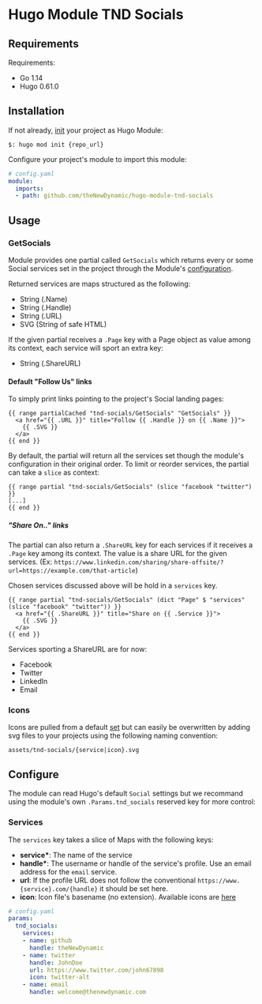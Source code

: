 # Hugo Module TND Socials

## Requirements

Requirements:
- Go 1.14
- Hugo 0.61.0


## Installation

If not already, [init](https://gohugo.io/hugo-modules/use-modules/#initialize-a-new-module) your project as Hugo Module:

```
$: hugo mod init {repo_url}
```

Configure your project's module to import this module:

```yaml
# config.yaml
module:
  imports:
  - path: github.com/theNewDynamic/hugo-module-tnd-socials
```

## Usage

### GetSocials

Module provides one partial called `GetSocials` which returns every or some Social services set in the project through the Module's [configuration](#configuration).

Returned services are maps structured as the following:
  - String (.Name)
  - String (.Handle)
  - String (.URL)
  - SVG (String of safe HTML)

If the given partial receives a `.Page` key with a Page object as value among its context, each service will sport an extra key:
  - String (.ShareURL)

#### Default "Follow Us" links

To simply print links pointing to the project's Social landing pages:

```
{{ range partialCached "tnd-socials/GetSocials" "GetSocials" }}
  <a href="{{ .URL }}" title="Follow {{ .Handle }} on {{ .Name }}">
    {{ .SVG }}
  </a>
{{ end }}
```
By default, the partial will return all the services set though the module's configuration in their original order. 
To limit or reorder services, the partial can take a `slice` as context:
```
{{ range partial "tnd-socials/GetSocials" (slice "facebook "twitter") }}
[...]
{{ end }}
```

##### "Share On.." links

The partial can also return a `.ShareURL` key for each services if it receives a `.Page` key among its context. The value is a share URL for the given services.
(Ex: `https://www.linkedin.com/sharing/share-offsite/?url=https://example.com/that-article`) 

Chosen services discussed above will be hold in a `services` key.

```
{{ range partial "tnd-socials/GetSocials" (dict "Page" $ "services" (slice "facebook" "twitter")) }}
  <a href="{{ .ShareURL }}" title="Share on {{ .Service }}">
    {{ .SVG }}
  </a>
{{ end }}
```

Services sporting a ShareURL are for now:
- Facebook
- Twitter
- LinkedIn
- Email

### Icons

Icons are pulled from a default [set](https://github.com/theNewDynamic/hugo-module-tnd-icons/tree/master/svgs) but can easily be overwritten by adding svg files to your projects using the following naming convention:

`assets/tnd-socials/{service|icon}.svg`

## Configure

The module can read Hugo's default `Social` settings but we recommand using the module's own `.Params.tnd_socials` reserved key for more control:

### Services
The `services` key takes a slice of Maps with the following keys:
  - __service*__: The name of the service
  - __handle*__: The username or handle of the service's profile. Use an email address for the `email` service.
  - __url__: If the profile URL does not follow the conventional `https://www.{service}.com/{handle}` it should be set here.
  - __icon__: Icon file's basename (no extension). Available icons are [here](https://github.com/theNewDynamic/hugo-module-tnd-icons/tree/master/svgs)  

```yaml
# config.yaml
params:
  tnd_socials:
    services:
    - name: github
      handle: theNewDynamic
    - name: twitter
      handle: JohnDoe
      url: https://www.twitter.com/john67898
      icon: twitter-alt
    - name: email
      handle: welcome@thenewdynamic.com
```
